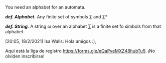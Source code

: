 You need an alphabet for an automata.

***def. Alphabet.*** Any finite set of symbols $\sum$ and $\sum$* 

***def. String.*** A string $\omega$ over an alphabet $\sum$ is a finite set fo simbols from that alphabet.


[20:05, 18/2/2021] Isa Walls: Hola amigos :), 

Aquí está la liga de registro https://forms.gle/eQaPveMXZ48hubTu5.
¡No olviden inscribirse!